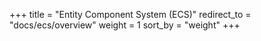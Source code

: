 +++
title = "Entity Component System (ECS)"
redirect_to = "docs/ecs/overview"
weight = 1
sort_by = "weight"
+++
